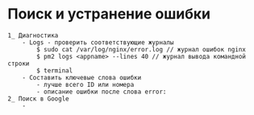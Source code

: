 # Поиск и устранение ошибки
	1_ Диагностика
		- Logs - проверить соответствующие журналы
			$ sudo cat /var/log/nginx/error.log // журнал ошибок nginx
			$ pm2 logs <appname> --lines 40 // журнал вывода командной строки
			$ terminal
		- Составить ключевые слова ошибки
			- лучше всего ID или номера
			- описание ошибки после слова error:
	2_ Поиск в Google
		- 